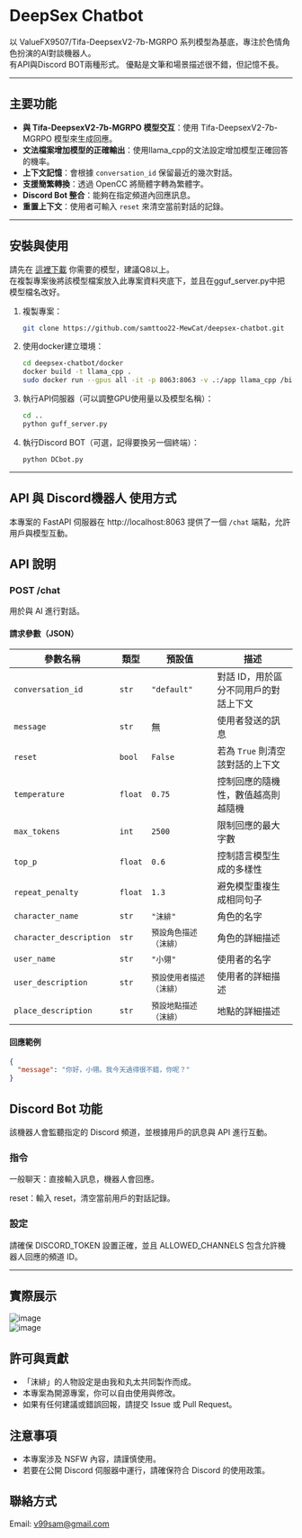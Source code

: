# DeepSex Chatbot
以 ValueFX9507/Tifa-DeepsexV2-7b-MGRPO 系列模型為基底，專注於色情角色扮演的AI對談機器人。<br>
有API與Discord BOT兩種形式。
優點是文筆和場景描述很不錯，但記憶不長。

--------
## 主要功能

- **與 Tifa-DeepsexV2-7b-MGRPO 模型交互**：使用 Tifa-DeepsexV2-7b-MGRPO 模型來生成回應。
- **文法檔案增加模型的正確輸出**：使用llama_cpp的文法設定增加模型正確回答的機率。
- **上下文記憶**：會根據 `conversation_id` 保留最近的幾次對話。
- **支援簡繁轉換**：透過 OpenCC 將簡體字轉為繁體字。
- **Discord Bot 整合**：能夠在指定頻道內回應訊息。
- **重置上下文**：使用者可輸入 `reset` 來清空當前對話的記錄。
--------
## 安裝與使用
請先在 [這裡下載](https://huggingface.co/collections/ValueFX9507/tifa-deepsexv2-mgrpo-67b0f0e99d15e90f2cfed096) 你需要的模型，建議Q8以上。<br>
在複製專案後將該模型檔案放入此專案資料夾底下，並且在gguf_server.py中把模型檔名改好。

1. 複製專案：
    ```bash
    git clone https://github.com/samttoo22-MewCat/deepsex-chatbot.git
    ```

2. 使用docker建立環境：
    ```bash
    cd deepsex-chatbot/docker
    docker build -t llama_cpp .
    sudo docker run --gpus all -it -p 8063:8063 -v .:/app llama_cpp /bin/bash
    ```

3. 執行API伺服器（可以調整GPU使用量以及模型名稱）：
    ```bash
    cd ..
    python guff_server.py
    ```

3. 執行Discord BOT（可選，記得要換另一個終端）：
    ```bash
    python DCbot.py
    ```
--------
## API 與 Discord機器人 使用方式

本專案的 FastAPI 伺服器在 http://localhost:8063 提供了一個 `/chat` 端點，允許用戶與模型互動。

## API 說明

### **POST /chat**
用於與 AI 進行對話。

#### **請求參數（JSON）**
| 參數名稱              | 類型   | 預設值 | 描述 |
|------------------|------|------|------|
| `conversation_id`  | `str`  | `"default"` | 對話 ID，用於區分不同用戶的對話上下文 |
| `message`  | `str`  | 無 | 使用者發送的訊息 |
| `reset` | `bool` | `False` | 若為 `True` 則清空該對話的上下文 |
| `temperature` | `float` | `0.75` | 控制回應的隨機性，數值越高則越隨機 |
| `max_tokens` | `int` | `2500` | 限制回應的最大字數 |
| `top_p` | `float` | `0.6` | 控制語言模型生成的多樣性 |
| `repeat_penalty` | `float` | `1.3` | 避免模型重複生成相同句子 |
| `character_name` | `str` | `"沫緋"` | 角色的名字 |
| `character_description` | `str` | `預設角色描述（沫緋）` | 角色的詳細描述 |
| `user_name` | `str` | `"小翎"` | 使用者的名字 |
| `user_description` | `str` | `預設使用者描述（沫緋）` | 使用者的詳細描述 |
| `place_description` | `str` | `預設地點描述（沫緋）` | 地點的詳細描述 |

#### **回應範例**
```json
{
  "message": "你好，小翎。我今天過得很不錯，你呢？"
}
```

## Discord Bot 功能

該機器人會監聽指定的 Discord 頻道，並根據用戶的訊息與 API 進行互動。

### 指令

一般聊天：直接輸入訊息，機器人會回應。

reset：輸入 reset，清空當前用戶的對話記錄。

### 設定

請確保 DISCORD_TOKEN 設置正確，並且 ALLOWED_CHANNELS 包含允許機器人回應的頻道 ID。

---------
## 實際展示
![image](https://github.com/user-attachments/assets/03299067-69d9-4f04-8162-cc034f040035)<br>
![image](https://github.com/user-attachments/assets/9f7f5fbe-7a39-437c-b5dc-5551a2f2735f)

## 許可與貢獻

- 「沫緋」的人物設定是由我和丸太共同製作而成。
- 本專案為開源專案，你可以自由使用與修改。
- 如果有任何建議或錯誤回報，請提交 Issue 或 Pull Request。

## 注意事項

- 本專案涉及 NSFW 內容，請謹慎使用。
- 若要在公開 Discord 伺服器中運行，請確保符合 Discord 的使用政策。

## 聯絡方式
Email: v99sam@gmail.com

